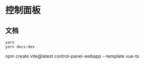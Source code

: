 # 控制面板


## 文档

```shell
yarn
yarn docs:dev
```


npm create vite@latest control-panel-webapp --template vue-ts
